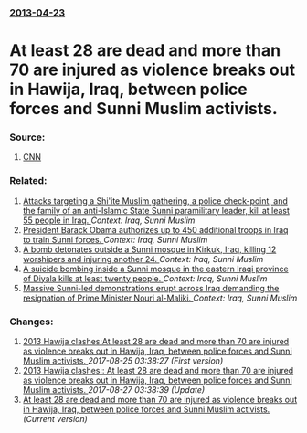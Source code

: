 ### [2013-04-23](/news/2013/04/23/index.md)

# At least 28 are dead and more than 70 are injured as violence breaks out in Hawija, Iraq, between police forces and Sunni Muslim activists. 




### Source:

1. [CNN](http://edition.cnn.com/2013/04/23/world/meast/iraq-violence)

### Related:

1. [Attacks targeting a Shi'ite Muslim gathering, a police check-point, and the family of an anti-Islamic State Sunni paramilitary leader, kill at least 55 people in Iraq. ](/news/2016/10/15/attacks-targeting-a-shi-ite-muslim-gathering-a-police-check-point-and-the-family-of-an-anti-islamic-state-sunni-paramilitary-leader-kill.md) _Context: Iraq, Sunni Muslim_
2. [President Barack Obama authorizes up to 450 additional troops in Iraq to train Sunni forces. ](/news/2015/06/10/president-barack-obama-authorizes-up-to-450-additional-troops-in-iraq-to-train-sunni-forces.md) _Context: Iraq, Sunni Muslim_
3. [A bomb detonates outside a Sunni mosque in Kirkuk, Iraq, killing 12 worshipers and injuring another 24. ](/news/2013/10/15/a-bomb-detonates-outside-a-sunni-mosque-in-kirkuk-iraq-killing-12-worshipers-and-injuring-another-24.md) _Context: Iraq, Sunni Muslim_
4. [A suicide bombing inside a Sunni mosque in the eastern Iraqi province of Diyala kills at least twenty people. ](/news/2013/07/19/a-suicide-bombing-inside-a-sunni-mosque-in-the-eastern-iraqi-province-of-diyala-kills-at-least-twenty-people.md) _Context: Iraq, Sunni Muslim_
5. [Massive Sunni-led demonstrations erupt across Iraq demanding the resignation of Prime Minister Nouri al-Maliki. ](/news/2012/12/28/massive-sunni-led-demonstrations-erupt-across-iraq-demanding-the-resignation-of-prime-minister-nouri-al-maliki.md) _Context: Iraq, Sunni Muslim_

### Changes:

1. [2013 Hawija clashes:At least 28 are dead and more than 70 are injured as violence breaks out in Hawija, Iraq, between police forces and Sunni Muslim activists. ](/news/2013/04/23/2013-hawija-clashes-pat-least-28-are-dead-and-more-than-70-are-injured-as-violence-breaks-out-in-hawija-iraq-between-police-forces-and-sun.md) _2017-08-25 03:38:27 (First version)_
2. [2013 Hawija clashes:: At least 28 are dead and more than 70 are injured as violence breaks out in Hawija, Iraq, between police forces and Sunni Muslim activists. ](/news/2013/04/23/2013-hawija-clashes-at-least-28-are-dead-and-more-than-70-are-injured-as-violence-breaks-out-in-hawija-iraq-between-police-forces-and-su.md) _2017-08-27 03:38:39 (Update)_
2. [At least 28 are dead and more than 70 are injured as violence breaks out in Hawija, Iraq, between police forces and Sunni Muslim activists. ](/news/2013/04/23/at-least-28-are-dead-and-more-than-70-are-injured-as-violence-breaks-out-in-hawija-iraq-between-police-forces-and-sunni-muslim-activists.md) _(Current version)_
